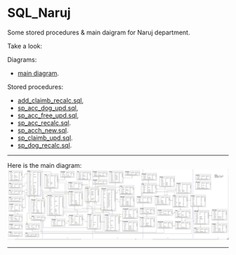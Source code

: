 # SQL_Naruj
Some stored procedures & main daigram for Naruj department.

Take a look: 

Diagrams: 
<ul>
	<li><a href="Screenshots/main_diagram.jpg">main diagram</a>.</li>
</ul>

Stored procedures:
<ul>
	<li><a href="Procedures/add_claimb_recalc.sql">add_claimb_recalc.sql</a>,</li>
	<li><a href="Procedures/sp_acc_dog_upd.sql">sp_acc_dog_upd.sql</a>,</li>
	<li><a href="Procedures/sp_acc_free_upd.sql">sp_acc_free_upd.sql</a>,</li>
	<li><a href="Procedures/sp_acc_recalc.sql">sp_acc_recalc.sql</a>.</li>
	<li><a href="Procedures/sp_acch_new.sql">sp_acch_new.sql</a>.</li>
	<li><a href="Procedures/sp_claimb_upd.sql">sp_claimb_upd.sql</a>.</li>
	<li><a href="Procedures/sp_dog_recalc.sql">sp_dog_recalc.sql</a>.</li>
</ul>

<hr>
Here is the main diagram:
<br>
<img width="800" src="Screenshots/main_diagram.jpg" alt="main_diagram.jpg" />
<hr>

